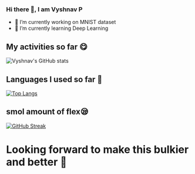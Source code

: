 ### Hi there 👋, I am Vyshnav P


- 🔭 I’m currently working on MNIST dataset
- 🌱 I’m currently learning Deep Learning


## My activities so far 😋
![Vyshnav's GitHub stats](https://github-readme-stats.vercel.app/api?username=vysnav&show_icons=true&theme=gotham)
<!--- /[![Vyshnav's wakatime stats](https://github-readme-stats.vercel.app/api/wakatime?username=vyshnavp6423355&theme=gotham)](https://github.com/vyshnavp6423355/github-readme-stats) --->


## Languages I used so far 🤔

[![Top Langs](https://github-readme-stats.vercel.app/api/top-langs/?username=vysnav&layout=compact&theme=gotham)](https://github.com/vyshnavp6423355/github-readme-stats)

## smol amount of flex😪
[![GitHub Streak](https://github-readme-streak-stats.herokuapp.com?user=vysnav&theme=gotham)](https://git.io/streak-stats)


# Looking forward to make this bulkier and better 😤
